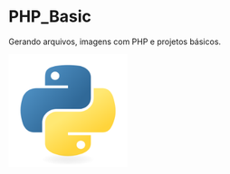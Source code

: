 # PHP_Basic
Gerando arquivos, imagens com PHP e projetos básicos.

<img align="center" alt="Python" height="200" width="210" src="https://raw.githubusercontent.com/devicons/devicon/master/icons/python/python-original.svg">
